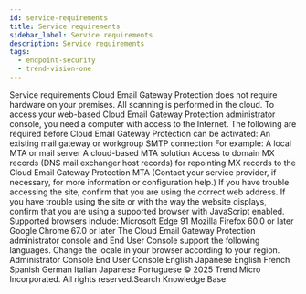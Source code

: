 ```yaml
---
id: service-requirements
title: Service requirements
sidebar_label: Service requirements
description: Service requirements
tags:
  - endpoint-security
  - trend-vision-one
---
```


 Service requirements Cloud Email Gateway Protection does not require hardware on your premises. All scanning is performed in the cloud. To access your web-based Cloud Email Gateway Protection administrator console, you need a computer with access to the Internet. The following are required before Cloud Email Gateway Protection can be activated: An existing mail gateway or workgroup SMTP connection For example: A local MTA or mail server A cloud-based MTA solution Access to domain MX records (DNS mail exchanger host records) for repointing MX records to the Cloud Email Gateway Protection MTA (Contact your service provider, if necessary, for more information or configuration help.) If you have trouble accessing the site, confirm that you are using the correct web address. If you have trouble using the site or with the way the website displays, confirm that you are using a supported browser with JavaScript enabled. Supported browsers include: Microsoft Edge 91 Mozilla Firefox 60.0 or later Google Chrome 67.0 or later The Cloud Email Gateway Protection administrator console and End User Console support the following languages. Change the locale in your browser according to your region. Administrator Console End User Console English Japanese English French Spanish German Italian Japanese Portuguese © 2025 Trend Micro Incorporated. All rights reserved.Search Knowledge Base